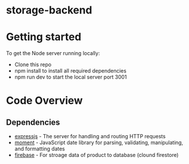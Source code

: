# storage-backend

# Getting started 
To get the Node server running locally:

- Clone this repo
- npm install to install all required dependencies
- npm run dev to start the local server port 3001

# Code Overview

## Dependencies

- [expressjs](https://github.com/expressjs/express) - The server for handling and routing HTTP requests
- [moment](https://github.com/moment/moment/) - JavaScript date library for parsing, validating, manipulating, and formatting dates
- [firebase](https://github.com/firebase/firebase-js-sdk) - For stroage data of product to database (clound firestore)